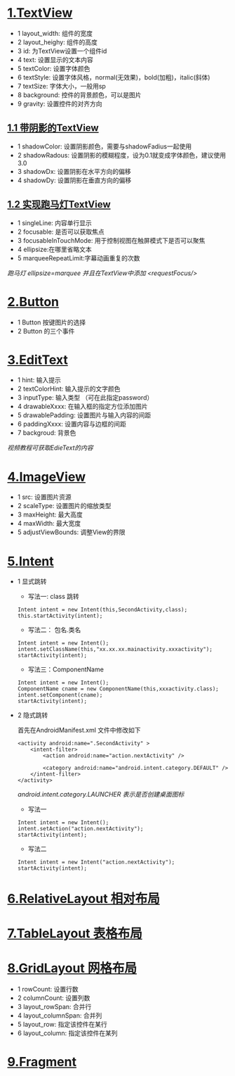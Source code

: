 # [1.TextView](https://www.bilibili.com/video/BV13y4y1E7pF?p=3)

+ 1 layout_width: 组件的宽度
+ 2 layout_heighy: 组件的高度
+ 3 id: 为TextView设置一个组件id
+ 4 text: 设置显示的文本内容
+ 5 textColor: 设置字体颜色
+ 6 textStyle: 设置字体风格，normal(无效果)，bold(加粗)，italic(斜体)
+ 7 textSize: 字体大小，一般用sp
+ 8 background: 控件的背景颜色，可以是图片
+ 9 gravity: 设置控件的对齐方向

## [1.1 带阴影的TextView](https://www.bilibili.com/video/BV13y4y1E7pF?p=4)

+ 1 shadowColor: 设置阴影颜色，需要与shadowFadius一起使用
+ 2 shadowRadous: 设置阴影的模糊程度，设为0.1就变成字体颜色，建议使用3.0
+ 3 shadowDx: 设置阴影在水平方向的偏移
+ 4 shadowDy: 设置阴影在垂直方向的偏移

## [1.2 实现跑马灯TextView](https://www.bilibili.com/video/BV13y4y1E7pF?p=5)

+ 1 singleLine: 内容单行显示
+ 2 focusable: 是否可以获取焦点
+ 3 focusableInTouchMode: 用于控制视图在触屏模式下是否可以聚焦
+ 4 ellipsize:在哪里省略文本
+ 5 marqueeRepeatLimit:字幕动画重复的次数

*跑马灯 ellipsize=marquee  并且在TextView中添加 \<requestFocus/>*


# [2.Button](https://www.bilibili.com/video/BV13y4y1E7pF?p=6)

+ 1 Button 按键图片的选择
+ 2 Button 的三个事件

# [3.EditText](https://www.bilibili.com/video/BV13y4y1E7pF?p=8)

+ 1 hint: 输入提示
+ 2 textColorHint: 输入提示的文字颜色
+ 3 inputType: 输入类型 （可在此指定password）
+ 4 drawableXxxx: 在输入框的指定方位添加图片
+ 5 drawablePadding: 设置图片与输入内容的间距
+ 6 paddingXxxx: 设置内容与边框的间距
+ 7 backgroud: 背景色

*视频教程可获取EdieText的内容*


# [4.ImageView](https://www.bilibili.com/video/BV13y4y1E7pF?p=9)

+ 1 src: 设置图片资源
+ 2 scaleType: 设置图片的缩放类型
+ 3 maxHeight: 最大高度
+ 4 maxWidth: 最大宽度
+ 5 adjustViewBounds: 调整View的界限


# [5.Intent](https://www.bilibili.com/video/BV1sK411s7Vp?p=6)

+ 1 显式跳转
   - 写法一:  class 跳转
   ```
   Intent intent = new Intent(this,SecondActivity,class);
   this.startActivity(intent);
   ```

   - 写法二： 包名.类名
   ```
   Intent intent = new Intent();
   intent.setClassName(this,"xx.xx.xx.mainactivity.xxxactivity");
   startActivity(intent);
   ```
	
   - 写法三：ComponentName
   ```
   Intent intent = new Intent();
   ComponentName cname = new ComponentName(this,xxxactivity.class);
   intent.setComponent(cname);
   startActivity(intent);
   ```

+ 2 隐式跳转
	
	首先在AndroidManifest.xml 文件中修改如下
	```
	<activity android:name=".SecondActivity" >
		<intent-filter>
			<action android:name="action.nextActivity" />

			<category android:name="android.intent.category.DEFAULT" />
		</intent-filter>
	</activity>
	```
	*android.intent.category.LAUNCHER 表示是否创建桌面图标*

	- 写法一
	```
	Intent intent = new Intent();
	intent.setAction("action.nextActivity");
	startActivity(intent);
	```

	- 写法二
	```
	Intent intent = new Intent("action.nextActivity");
	startActivity(intent);
	```

# [6.RelativeLayout 相对布局](https://www.bilibili.com/video/BV1sK411s7Vp?p=12)

# [7.TableLayout 表格布局](https://www.bilibili.com/video/BV1sK411s7Vp?p=13)

# [8.GridLayout 网格布局](https://www.bilibili.com/video/BV1sK411s7Vp?p=13)

+ 1 rowCount: 设置行数
+ 2 columnCount: 设置列数
+ 3 layout_rowSpan: 合并行 
+ 4 layout_columnSpan: 合并列
+ 5 layout_row: 指定该控件在某行
+ 6 layout_column: 指定该控件在某列

# [9.Fragment](https://www.bilibili.com/video/BV1sK411s7Vp?p=22)




